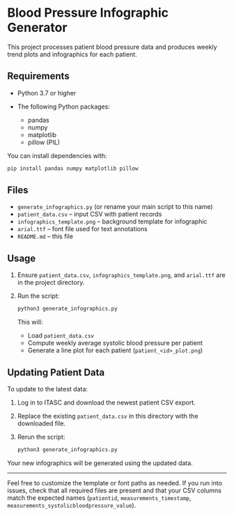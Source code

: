 # Blood Pressure Infographic Generator

This project processes patient blood pressure data and produces weekly trend plots and infographics for each patient.

## Requirements

* Python 3.7 or higher
* The following Python packages:

  * pandas
  * numpy
  * matplotlib
  * pillow (PIL)

You can install dependencies with:

```bash
pip install pandas numpy matplotlib pillow
```

## Files

* `generate_infographics.py` (or rename your main script to this name)
* `patient_data.csv` – input CSV with patient records
* `infographics_template.png` – background template for infographic
* `arial.ttf` – font file used for text annotations
* `README.md` – this file

## Usage

1. Ensure `patient_data.csv`, `infographics_template.png`, and `arial.ttf` are in the project directory.
2. Run the script:

   ```bash
   python3 generate_infographics.py
   ```

   This will:

   * Load `patient_data.csv`
   * Compute weekly average systolic blood pressure per patient
   * Generate a line plot for each patient (`patient_<id>_plot.png`)

## Updating Patient Data

To update to the latest data:

1. Log in to ITASC and download the newest patient CSV export.
2. Replace the existing `patient_data.csv` in this directory with the downloaded file.
3. Rerun the script:

   ```bash
   python3 generate_infographics.py
   ```

Your new infographics will be generated using the updated data.

---

Feel free to customize the template or font paths as needed. If you run into issues, check that all required files are present and that your CSV columns match the expected names (`patientid`, `measurements_timestamp`, `measurements_systolicbloodpressure_value`).
